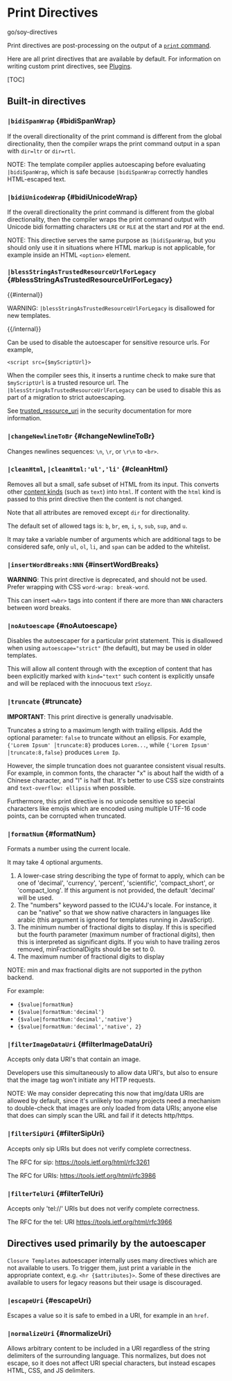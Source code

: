 # Print Directives

go/soy-directives

Print directives are post-processing on the output of a [`print`
command](print.md).

Here are all print directives that are available by default. For information on
writing custom print directives, see [Plugins](../dev/plugins.md).

[TOC]

## Built-in directives

### `|bidiSpanWrap` {#bidiSpanWrap}

If the overall directionality of the print command is different from the global
directionality, then the compiler wraps the print command output in a span with
`dir=ltr` or `dir=rtl`.

NOTE: The template compiler applies autoescaping before evaluating
`|bidiSpanWrap`, which is safe because `|bidiSpanWrap` correctly handles
HTML-escaped text.

### `|bidiUnicodeWrap` {#bidiUnicodeWrap}

If the overall directionality the print command is different from the global
directionality, then the compiler wraps the print command output with Unicode
bidi formatting characters `LRE` or `RLE` at the start and `PDF` at the end.

NOTE: This directive serves the same purpose as `|bidiSpanWrap`, but you should
only use it in situations where HTML markup is not applicable, for example
inside an HTML `<option>` element.

### `|blessStringAsTrustedResourceUrlForLegacy` {#blessStringAsTrustedResourceUrlForLegacy}

{{#internal}}

WARNING: `|blessStringAsTrustedResourceUrlForLegacy` is disallowed for new
templates.

{{/internal}}

Can be used to disable the autoescaper for sensitive resource urls. For example,

```soy
<script src={$myScriptUrl}>
```

When the compiler sees this, it inserts a runtime check to make sure that
`$myScriptUrl` is a trusted resource url. The
`|blessStringAsTrustedResourceUrlForLegacy` can be used to disable this as part
of a migration to strict autoescaping.

See [trusted_resource_uri](./security#trusted_resource_url) in the security
documentation for more information.

### `|changeNewlineToBr` {#changeNewlineToBr}

Changes newlines sequences: `\n`, `\r`, or `\r\n` to `<br>`.

### `|cleanHtml`, `|cleanHtml:'ul','li'` {#cleanHtml}

Removes all but a small, safe subset of HTML from its input. This converts other
[content kinds](../dev/security#content_kinds) (such as `text`) into `html`. If
content with the `html` kind is passed to this print directive then the content
is not changed.

Note that all attributes are removed except `dir` for directionality.

The default set of allowed tags is: `b`, `br`, `em`, `i`, `s`, `sub`, `sup`, and
`u`.

It may take a variable number of arguments which are additional tags to be
considered safe, only `ul`, `ol`, `li`, and `span` can be added to the
whitelist.

### `|insertWordBreaks:NNN` {#insertWordBreaks}

**WARNING**: This print directive is deprecated, and should not be used. Prefer
wrapping with CSS `word-wrap: break-word`.

This can insert `<wbr>` tags into content if there are more than `NNN`
characters between word breaks.

### `|noAutoescape` {#noAutoescape}

Disables the autoescaper for a particular print statement. This is disallowed
when using `autoescape="strict"` (the default), but may be used in older
templates.

This will allow all content through with the exception of content that has been
explicitly marked with `kind="text"` such content is explicitly unsafe and will
be replaced with the innocuous text `zSoyz`.

### `|truncate` {#truncate}

**IMPORTANT**: This print directive is generally unadvisable.

Truncates a string to a maximum length with trailing ellipsis. Add the optional
parameter: `false` to truncate without an ellipsis. For example, `{'Lorem Ipsum'
│truncate:8}` produces `Lorem...`, while `{'Lorem Ipsum' │truncate:8,false}`
produces `Lorem Ip`.

However, the simple truncation does not guarantee consistent visual results. For
example, in common fonts, the character "x" is about half the width of a Chinese
character, and "l" is half that. It's better to use CSS size constraints and
`text-overflow: ellipsis` when possible.

Furthermore, this print directive is no unicode sensitive so special characters
like emojis which are encoded using multiple UTF-16 code points, can be
corrupted when truncated.

### `|formatNum` {#formatNum}

Formats a number using the current locale.

It may take 4 optional arguments.

1.  A lower-case string describing the type of format to apply, which can be one
    of 'decimal', 'currency', 'percent', 'scientific', 'compact_short', or
    'compact_long'. If this argument is not provided, the default 'decimal' will
    be used.
1.  The "numbers" keyword passed to the ICU4J's locale. For instance, it can be
    "native" so that we show native characters in languages like arabic (this
    argument is ignored for templates running in JavaScript).
1.  The minimum number of fractional digits to display. If this is specified but
    the fourth parameter (maximum number of fractional digits), then this is
    interpreted as significant digits. If you wish to have trailing zeros
    removed, minFractionalDigits should be set to 0.
1.  The maximum number of fractional digits to display

NOTE: min and max fractional digits are not supported in the python backend.

For example:

*   `{$value|formatNum}`
*   `{$value|formatNum:'decimal'}`
*   `{$value|formatNum:'decimal','native'}`
*   `{$value|formatNum:'decimal','native', 2}`

### `|filterImageDataUri` {#filterImageDataUri}

Accepts only data URI's that contain an image.

Developers use this simultaneously to allow data URI's, but also to ensure that
the image tag won't initiate any HTTP requests.

NOTE: We may consider deprecating this now that img/data URIs are allowed by
default, since it's unlikely too many projects need a mechanism to double-check
that images are only loaded from data URIs; anyone else that does can simply
scan the URL and fail if it detects http/https.

### `|filterSipUri` {#filterSipUri}

Accepts only sip URIs but does not verify complete correctness.

The RFC for sip: https://tools.ietf.org/html/rfc3261

The RFC for URIs: https://tools.ietf.org/html/rfc3986

### `|filterTelUri` {#filterTelUri}

Accepts only 'tel://' URIs but does not verify complete correctness.

The RFC for the tel: URI https://tools.ietf.org/html/rfc3966

## Directives used primarily by the autoescaper

`Closure Templates` autoescaper internally uses many directives which are not
available to users. To trigger them, just print a variable in the appropriate
context, e.g. `<hr {$attributes}>`. Some of these directives are available to
users for legacy reasons but their usage is discouraged.

### `|escapeUri` {#escapeUri}

Escapes a value so it is safe to embed in a URI, for example in an `href`.

### `|normalizeUri` {#normalizeUri}

Allows arbitrary content to be included in a URI regardless of the string
delimiters of the surrounding language. This normalizes, but does not escape, so
it does not affect URI special characters, but instead escapes HTML, CSS, and JS
delimiters.

